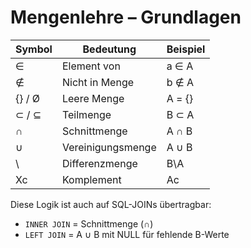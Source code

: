 # Mengenlehre – Grundlagen

| Symbol | Bedeutung | Beispiel |
|--------|-----------|----------|
| ∈ | Element von | a ∈ A |
| ∉ | Nicht in Menge | b ∉ A |
| {} / Ø | Leere Menge | A = {} |
| ⊂ / ⊆ | Teilmenge | B ⊂ A |
| ∩ | Schnittmenge | A ∩ B |
| ∪ | Vereinigungsmenge | A ∪ B |
| \ | Differenzmenge | B\A |
| Xc | Komplement | Ac |

Diese Logik ist auch auf SQL-JOINs übertragbar:
- `INNER JOIN` = Schnittmenge (∩)
- `LEFT JOIN` = A ∪ B mit NULL für fehlende B-Werte
